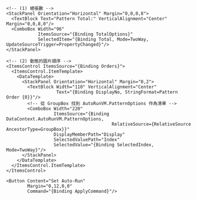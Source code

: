 <!-- 3-7) Auto Run Control -->
<GroupBox Header="{Binding AutoRunVM.Title}"
          Visibility="{Binding IsAutoRunConfigVisible, Converter={utilityConv:BoolToVisibilityConverter}}"
          Margin="0,12,0,0">
  <StackPanel x:Name="AutoRunPanel" Margin="12" DataContext="{Binding AutoRunVM}">

    <!-- (1) 總張數 -->
    <StackPanel Orientation="Horizontal" Margin="0,0,0,8">
      <TextBlock Text="Pattern Total:" VerticalAlignment="Center" Margin="0,0,8,0"/>
      <ComboBox Width="96"
                ItemsSource="{Binding TotalOptions}"
                SelectedItem="{Binding Total, Mode=TwoWay, UpdateSourceTrigger=PropertyChanged}"/>
    </StackPanel>

    <!-- (2) 動態的圖片順序 -->
    <ItemsControl ItemsSource="{Binding Orders}">
      <ItemsControl.ItemTemplate>
        <DataTemplate>
          <StackPanel Orientation="Horizontal" Margin="0,2">
            <TextBlock Width="110" VerticalAlignment="Center"
                       Text="{Binding DisplayNo, StringFormat=Pattern Order {0}}"/>
            <!-- 從 GroupBox 找到 AutoRunVM.PatternOptions 作為清單 -->
            <ComboBox Width="220"
                      ItemsSource="{Binding DataContext.AutoRunVM.PatternOptions,
                                            RelativeSource={RelativeSource AncestorType=GroupBox}}"
                      DisplayMemberPath="Display"
                      SelectedValuePath="Index"
                      SelectedValue="{Binding SelectedIndex, Mode=TwoWay}"/>
          </StackPanel>
        </DataTemplate>
      </ItemsControl.ItemTemplate>
    </ItemsControl>

    <Button Content="Set Auto-Run"
            Margin="0,12,0,0"
            Command="{Binding ApplyCommand}"/>
  </StackPanel>
</GroupBox>